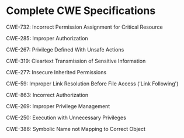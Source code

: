 

# Complete CWE Specifications

CWE-732: Incorrect Permission Assignment for Critical Resource

CWE-285: Improper Authorization

CWE-267: Privilege Defined With Unsafe Actions

CWE-319: Cleartext Transmission of Sensitive Information

CWE-277: Insecure Inherited Permissions

CWE-59: Improper Link Resolution Before File Access ('Link Following')

CWE-863: Incorrect Authorization

CWE-269: Improper Privilege Management

CWE-250: Execution with Unnecessary Privileges

CWE-386: Symbolic Name not Mapping to Correct Object